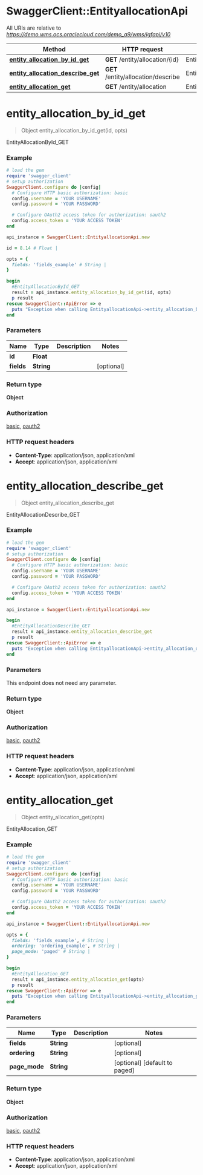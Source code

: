 # SwaggerClient::EntityallocationApi

All URIs are relative to *https://demo.wms.ocs.oraclecloud.com/demo_a9/wms/lgfapi/v10*

Method | HTTP request | Description
------------- | ------------- | -------------
[**entity_allocation_by_id_get**](EntityallocationApi.md#entity_allocation_by_id_get) | **GET** /entity/allocation/{id} | EntityAllocationById_GET
[**entity_allocation_describe_get**](EntityallocationApi.md#entity_allocation_describe_get) | **GET** /entity/allocation/describe | EntityAllocationDescribe_GET
[**entity_allocation_get**](EntityallocationApi.md#entity_allocation_get) | **GET** /entity/allocation | EntityAllocation_GET


# **entity_allocation_by_id_get**
> Object entity_allocation_by_id_get(id, opts)

EntityAllocationById_GET



### Example
```ruby
# load the gem
require 'swagger_client'
# setup authorization
SwaggerClient.configure do |config|
  # Configure HTTP basic authorization: basic
  config.username = 'YOUR USERNAME'
  config.password = 'YOUR PASSWORD'

  # Configure OAuth2 access token for authorization: oauth2
  config.access_token = 'YOUR ACCESS TOKEN'
end

api_instance = SwaggerClient::EntityallocationApi.new

id = 8.14 # Float | 

opts = { 
  fields: 'fields_example' # String | 
}

begin
  #EntityAllocationById_GET
  result = api_instance.entity_allocation_by_id_get(id, opts)
  p result
rescue SwaggerClient::ApiError => e
  puts "Exception when calling EntityallocationApi->entity_allocation_by_id_get: #{e}"
end
```

### Parameters

Name | Type | Description  | Notes
------------- | ------------- | ------------- | -------------
 **id** | **Float**|  | 
 **fields** | **String**|  | [optional] 

### Return type

**Object**

### Authorization

[basic](../README.md#basic), [oauth2](../README.md#oauth2)

### HTTP request headers

 - **Content-Type**: application/json, application/xml
 - **Accept**: application/json, application/xml



# **entity_allocation_describe_get**
> Object entity_allocation_describe_get

EntityAllocationDescribe_GET



### Example
```ruby
# load the gem
require 'swagger_client'
# setup authorization
SwaggerClient.configure do |config|
  # Configure HTTP basic authorization: basic
  config.username = 'YOUR USERNAME'
  config.password = 'YOUR PASSWORD'

  # Configure OAuth2 access token for authorization: oauth2
  config.access_token = 'YOUR ACCESS TOKEN'
end

api_instance = SwaggerClient::EntityallocationApi.new

begin
  #EntityAllocationDescribe_GET
  result = api_instance.entity_allocation_describe_get
  p result
rescue SwaggerClient::ApiError => e
  puts "Exception when calling EntityallocationApi->entity_allocation_describe_get: #{e}"
end
```

### Parameters
This endpoint does not need any parameter.

### Return type

**Object**

### Authorization

[basic](../README.md#basic), [oauth2](../README.md#oauth2)

### HTTP request headers

 - **Content-Type**: application/json, application/xml
 - **Accept**: application/json, application/xml



# **entity_allocation_get**
> Object entity_allocation_get(opts)

EntityAllocation_GET



### Example
```ruby
# load the gem
require 'swagger_client'
# setup authorization
SwaggerClient.configure do |config|
  # Configure HTTP basic authorization: basic
  config.username = 'YOUR USERNAME'
  config.password = 'YOUR PASSWORD'

  # Configure OAuth2 access token for authorization: oauth2
  config.access_token = 'YOUR ACCESS TOKEN'
end

api_instance = SwaggerClient::EntityallocationApi.new

opts = { 
  fields: 'fields_example', # String | 
  ordering: 'ordering_example', # String | 
  page_mode: 'paged' # String | 
}

begin
  #EntityAllocation_GET
  result = api_instance.entity_allocation_get(opts)
  p result
rescue SwaggerClient::ApiError => e
  puts "Exception when calling EntityallocationApi->entity_allocation_get: #{e}"
end
```

### Parameters

Name | Type | Description  | Notes
------------- | ------------- | ------------- | -------------
 **fields** | **String**|  | [optional] 
 **ordering** | **String**|  | [optional] 
 **page_mode** | **String**|  | [optional] [default to paged]

### Return type

**Object**

### Authorization

[basic](../README.md#basic), [oauth2](../README.md#oauth2)

### HTTP request headers

 - **Content-Type**: application/json, application/xml
 - **Accept**: application/json, application/xml



